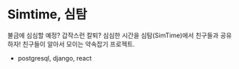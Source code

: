 # Simtime, 심탐
불금에 심심할 예정? 갑작스런 칼퇴? 
심심한 시간을 심탐(SimTime)에서 친구들과 공유하자! 친구들이 알아서 모이는 약속잡기 프로젝트.

* postgresql, django, react
